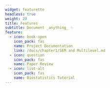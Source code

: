 ```yaml
---
widget: featurette
headless: true
weight: 20
title: Features
subtitle: Document _anything_ ✨
feature:
  - icon: book-open
    icon_pack: fas
    name: Project Documentation
    link: /docs/chapter1/SEM and Multilevel.md
  - icon: question
    icon_pack: fas
    name: Paper Review
  - icon: list-alt
    icon_pack: fas
    name: Biostatistics Tutorial
---
```

